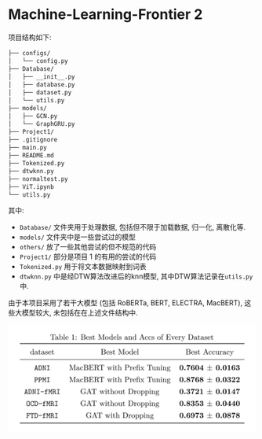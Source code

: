# Machine-Learning-Frontier 2

项目结构如下:

```
├── configs/
│   └── config.py
├── Database/
│   ├── __init__.py
│   ├── database.py
│   ├── dataset.py
│   └── utils.py
├── models/
│   ├── GCN.py
│   └── GraphGRU.py
├── Project1/
├── .gitignore
├── main.py
├── README.md
├── Tokenized.py
├── dtwknn.py
├── normaltest.py
├── ViT.ipynb
└── utils.py
```

其中:
- `Database/` 文件夹用于处理数据, 包括但不限于加载数据, 归一化, 离散化等.
- `models/` 文件夹中是一些尝试过的模型
- `others/` 放了一些其他尝试的但不规范的代码
- `Project1/` 部分是项目 1 的有用的尝试的代码
- `Tokenized.py` 用于将文本数据映射到词表
- `dtwknn.py` 中是经DTW算法改进后的knn模型, 其中DTW算法记录在`utils.py`中.

由于本项目采用了若干大模型 (包括 RoBERTa, BERT, ELECTRA, MacBERT), 这些大模型较大, 未包括在在上述文件结构中.

![](https://raw.githubusercontent.com/baoduoxu/BlogImage/main/image/202312080208829.png)

